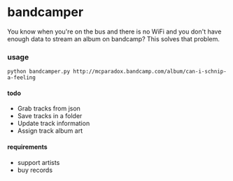 # bandcamper
You know when you're on the bus and there is no WiFi and you don't have enough data to stream an album on bandcamp? This solves that problem.

### usage
`python bandcamper.py http://mcparadox.bandcamp.com/album/can-i-schnip-a-feeling`

#### todo
- Grab tracks from json
- Save tracks in a folder
- Update track information
- Assign track album art

#### requirements
- support artists
- buy records
